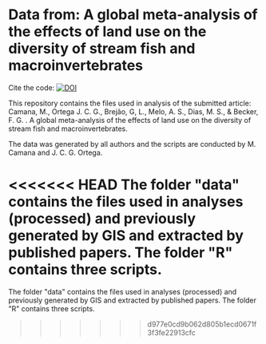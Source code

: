 # Data from: A global meta-analysis of the effects of land use on the diversity of stream fish and macroinvertebrates

Cite the code: [![DOI](https://zenodo.org/badge/372843409.svg)](https://zenodo.org/badge/latestdoi/372843409)

This repository contains the files used in analysis of the submitted article: Camana, M., Ortega J. C. G., Brejão, G, L., Melo, A. S., Dias, M. S., & Becker, F. G. . A global meta-analysis of the effects of land use on the diversity of stream fish and macroinvertebrates. 

The data was generated by all authors and the scripts are conducted by M. Camana and J. C. G. Ortega.

<<<<<<< HEAD
The folder "data" contains the files used in analyses (processed) and previously generated by GIS and extracted by published papers. The folder "R" contains three scripts. 
=======
The folder "data" contains the files used in analyses (processed) and previously generated by GIS and extracted by published papers. The folder "R" contains three scripts. 
>>>>>>> d977e0cd9b062d805b1ecd0671f3f3fe22913cfc
